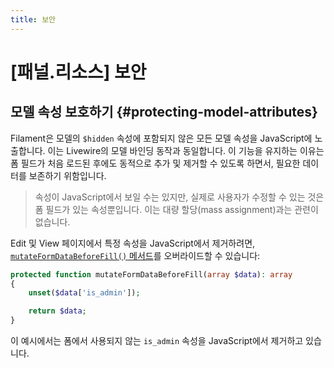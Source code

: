 ```yaml
---
title: 보안
---
```

# [패널.리소스] 보안
## 모델 속성 보호하기 {#protecting-model-attributes}

Filament은 모델의 `$hidden` 속성에 포함되지 않은 모든 모델 속성을 JavaScript에 노출합니다. 이는 Livewire의 모델 바인딩 동작과 동일합니다. 이 기능을 유지하는 이유는 폼 필드가 처음 로드된 후에도 동적으로 추가 및 제거할 수 있도록 하면서, 필요한 데이터를 보존하기 위함입니다.

> 속성이 JavaScript에서 보일 수는 있지만, 실제로 사용자가 수정할 수 있는 것은 폼 필드가 있는 속성뿐입니다. 이는 대량 할당(mass assignment)과는 관련이 없습니다.

Edit 및 View 페이지에서 특정 속성을 JavaScript에서 제거하려면, [ `mutateFormDataBeforeFill()` 메서드](editing-records#customizing-data-before-filling-the-form)를 오버라이드할 수 있습니다:

```php
protected function mutateFormDataBeforeFill(array $data): array
{
    unset($data['is_admin']);

    return $data;
}
```

이 예시에서는 폼에서 사용되지 않는 `is_admin` 속성을 JavaScript에서 제거하고 있습니다.
